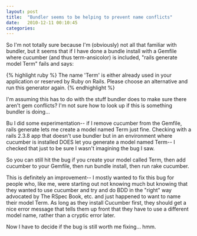 ```yaml
---
layout: post
title:  "Bundler seems to be helping to prevent name conflicts"
date:   2010-12-11 00:10:45
categories:
---
```


So I'm not totally sure because I'm (obviously) not all that familiar with bundler, but it seems that if I have done a bundle install with a Gemfile where cucumber (and thus term-ansicolor) is included, "rails generate model Term" fails and says:

{% highlight ruby %}
The name 'Term' is either already used in your application or reserved by Ruby on Rails. Please choose an alternative and run this generator again.
{% endhighlight %}

I'm assuming this has to do with the stuff bundler does to make sure there aren't gem conflicts? I'm not sure how to look up if this is something bundler is doing...

Bu I did some experimentation-- if I remove cucumber from the Gemfile, rails generate lets me create a model named Term just fine. Checking with a rails 2.3.8 app that doesn't use bundler but in an environment where cucumber is installed DOES let you generate a model named Term-- I checked that just to be sure I wasn't imagining the bug I saw.

So you can still hit the bug if you create your model called Term, then add cucumber to your Gemfile, then run bundle install, then run rake cucumber.

This is definitely an improvement-- I mostly wanted to fix this bug for people who, like me, were starting out not knowing much but knowing that they wanted to use cucumber and try and do BDD in the "right" way advocated by The RSpec Book, etc. and just happened to want to name their model Term. As long as they install Cucumber first, they should get a nice error message that tells them up front that they have to use a different model name, rather than a cryptic error later.

Now I have to decide if the bug is still worth me fixing... hmm.